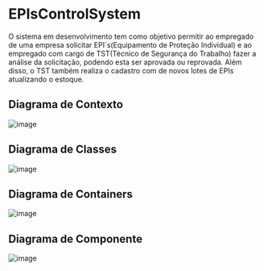 # EPIsControlSystem
O sistema em desenvolvimento tem como objetivo permitir ao empregado de uma empresa solicitar EPI´s(Equipamento de Proteção Individual) e ao empregado com cargo de TST(Técnico de Segurança do Trabalho) fazer a análise da solicitação, podendo esta ser aprovada ou reprovada. Além disso, o TST também realiza o cadastro com de novos lotes de EPIs atualizando o estoque. 
## Diagrama de Contexto
![image](https://user-images.githubusercontent.com/73146109/138180433-a699170c-0568-4124-9c24-3c0eb2ba9477.png)
## Diagrama de Classes
![image](https://user-images.githubusercontent.com/73146109/144165011-2feafecb-194c-4a2b-9fe9-38f4c419089f.png)

## Diagrama de Containers
![image](https://user-images.githubusercontent.com/73146109/144154429-99335df3-da5e-4e81-a9ff-9a428625fe82.png)
## Diagrama de Componente
![image](https://user-images.githubusercontent.com/73146109/144157855-a2c1727b-c405-4e3c-9b3c-894709346207.png)







